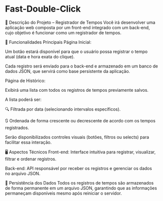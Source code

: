 # Fast-Double-Click

📝 Descrição do Projeto – Registrador de Tempos
Você irá desenvolver uma aplicação web composta por um front-end integrado com um back-end, cujo objetivo é funcionar como um registrador de tempos.

🔧 Funcionalidades Principais
Página Inicial:

Um botão estará disponível para que o usuário possa registrar o tempo atual (data e hora exata do clique).

Cada registro será enviado para o back-end e armazenado em um banco de dados JSON, que servirá como base persistente da aplicação.

Página de Histórico:

Exibirá uma lista com todos os registros de tempos previamente salvos.

A lista poderá ser:

🔍 Filtrada por data (selecionando intervalos específicos).

🔃 Ordenada de forma crescente ou decrescente de acordo com os tempos registrados.

Serão disponibilizados controles visuais (botões, filtros ou selects) para facilitar essa interação.

🖥️ Aspectos Técnicos
Front-end: Interface intuitiva para registrar, visualizar, filtrar e ordenar registros.

Back-end: API responsável por receber os registros e gerenciar os dados no arquivo JSON.

💾 Persistência dos Dados
Todos os registros de tempos são armazenados de forma permanente em um arquivo JSON, garantindo que as informações permaneçam disponíveis mesmo após reiniciar o servidor.
